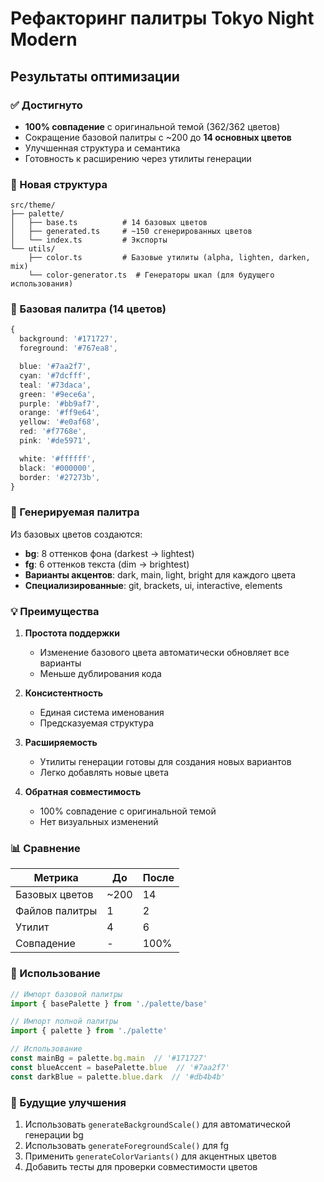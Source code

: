 # Рефакторинг палитры Tokyo Night Modern

## Результаты оптимизации

### ✅ Достигнуто

- **100% совпадение** с оригинальной темой (362/362 цветов)
- Сокращение базовой палитры с ~200 до **14 основных цветов**
- Улучшенная структура и семантика
- Готовность к расширению через утилиты генерации

### 📁 Новая структура

```
src/theme/
├── palette/
│   ├── base.ts          # 14 базовых цветов
│   ├── generated.ts     # ~150 сгенерированных цветов
│   └── index.ts         # Экспорты
└── utils/
    ├── color.ts         # Базовые утилиты (alpha, lighten, darken, mix)
    └── color-generator.ts  # Генераторы шкал (для будущего использования)
```

### 🎨 Базовая палитра (14 цветов)

```typescript
{
  background: '#171727',
  foreground: '#767ea8',

  blue: '#7aa2f7',
  cyan: '#7dcfff',
  teal: '#73daca',
  green: '#9ece6a',
  purple: '#bb9af7',
  orange: '#ff9e64',
  yellow: '#e0af68',
  red: '#f7768e',
  pink: '#de5971',

  white: '#ffffff',
  black: '#000000',
  border: '#27273b',
}
```

### 🔧 Генерируемая палитра

Из базовых цветов создаются:

- **bg**: 8 оттенков фона (darkest → lightest)
- **fg**: 6 оттенков текста (dim → brightest)
- **Варианты акцентов**: dark, main, light, bright для каждого цвета
- **Специализированные**: git, brackets, ui, interactive, elements

### 💡 Преимущества

1. **Простота поддержки**
   - Изменение базового цвета автоматически обновляет все варианты
   - Меньше дублирования кода

2. **Консистентность**
   - Единая система именования
   - Предсказуемая структура

3. **Расширяемость**
   - Утилиты генерации готовы для создания новых вариантов
   - Легко добавлять новые цвета

4. **Обратная совместимость**
   - 100% совпадение с оригинальной темой
   - Нет визуальных изменений

### 📊 Сравнение

| Метрика | До | После |
|---------|-----|--------|
| Базовых цветов | ~200 | 14 |
| Файлов палитры | 1 | 2 |
| Утилит | 4 | 6 |
| Совпадение | - | 100% |

### 🚀 Использование

```typescript
// Импорт базовой палитры
import { basePalette } from './palette/base'

// Импорт полной палитры
import { palette } from './palette'

// Использование
const mainBg = palette.bg.main  // '#171727'
const blueAccent = basePalette.blue  // '#7aa2f7'
const darkBlue = palette.blue.dark  // '#db4b4b'
```

### 🔮 Будущие улучшения

1. Использовать `generateBackgroundScale()` для автоматической генерации bg
2. Использовать `generateForegroundScale()` для fg
3. Применить `generateColorVariants()` для акцентных цветов
4. Добавить тесты для проверки совместимости цветов
